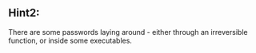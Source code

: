 ## Hint2:
There are some passwords laying around - either through an irreversible function, or inside some executables.
